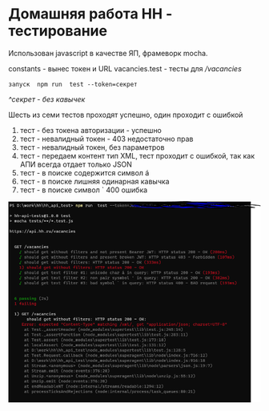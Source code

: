 # Домашняя работа HH - тестирование

Использован javascript в качестве ЯП, фрамеворк mocha.

constants - вынес токен и URL
vacancies.test - тесты для */vacancies*

```
запуск  npm run  test --token=секрет
```
*^секрет - без кавычек*

Шесть из семи тестов проходят успешно, один проходит с ошибкой
1. тест - без токена авторизации - успешно
2. тест - невалидный токен - 403 недостаточно прав
3. тест - невалидный токен, без параметров
4. тест - передаем контент тип XML, тест проходит с ошибкой, так как АПИ всегда отдает только JSON
5. тест - в поиске содержится символ  á
6. тест - в поиске лишняя одинарная кавычка
7. тест - в поиске символ ` 400 ошибка

![tests results](./images/test.png)
